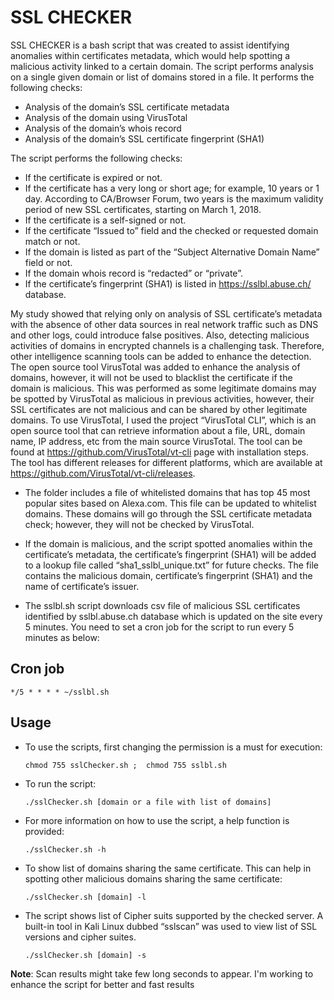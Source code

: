 # SSL CHECKER

SSL CHECKER is a bash script that was created to assist identifying anomalies within certificates metadata, which would help spotting a malicious activity linked to a certain domain. The script performs analysis on a single given domain or list of domains stored in a file. It performs the following checks:

- Analysis of the domain’s SSL certificate metadata
- Analysis of the domain using VirusTotal
- Analysis of the domain’s whois record
- Analysis of the domain’s SSL certificate fingerprint (SHA1)

The script performs the following checks:
- If the certificate is expired or not.
- If the certificate has a very long or short age; for example, 10 years or 1 day. According to CA/Browser Forum, two years is the maximum validity period of new SSL certificates, starting on March 1, 2018.
- If the certificate is a self-signed or not.
- If the certificate “Issued to” field and the checked or requested domain match or not. 
- If the domain is listed as part of the “Subject Alternative Domain Name” field or not. 
- If the domain whois record is “redacted” or “private”.
- If the certificate’s fingerprint (SHA1) is listed in https://sslbl.abuse.ch/ database.

My study showed that relying only on analysis of SSL certificate’s metadata with the absence of other data sources in real network traffic such as DNS and other logs, could introduce false positives. Also, detecting malicious activities of domains in encrypted channels is a challenging task. Therefore, other intelligence scanning tools can be added to enhance the detection. The open source tool VirusTotal was added to enhance the analysis of domains, however, it will not be used to blacklist the certificate if the domain is malicious. This was performed as some legitimate domains may be spotted by VirusTotal as malicious in previous activities, however, their SSL certificates are not malicious and can be shared by other legitimate domains. 
To use VirusTotal, I used the project “VirusTotal CLI”, which is an open source tool that can retrieve information about a file, URL, domain name, IP address, etc from the main source VirusTotal. The tool can be found at https://github.com/VirusTotal/vt-cli page with installation steps. The tool has different releases for different platforms, which are available at https://github.com/VirusTotal/vt-cli/releases. 

- The folder includes a file of whitelisted domains that has top 45 most popular sites based on Alexa.com. This file can be updated to whitelist domains. These domains will go through the SSL certificate metadata check; however, they will not be checked by VirusTotal. 

- If the domain is malicious, and the script spotted anomalies within the certificate’s metadata, the certificate’s fingerprint (SHA1) will be added to a lookup file called “sha1_sslbl_unique.txt” for future checks. The file contains the malicious domain, certificate’s fingerprint (SHA1) and the name of certificate’s issuer.

- The sslbl.sh script downloads csv file of malicious SSL certificates identified by sslbl.abuse.ch database which is updated on the site every 5 minutes. You need to set a cron job for the script to run every 5 minutes as below:


## Cron job

	*/5 * * * * ~/sslbl.sh
	

## Usage

- To use the scripts, first changing the permission is a must for execution:

	`chmod 755 sslChecker.sh ;  chmod 755 sslbl.sh`
	
- To run the script:

	`./sslChecker.sh [domain or a file with list of domains]`
	
- For more information on how to use the script, a help function is provided:

	`./sslChecker.sh -h`
	
- To show list of domains sharing the same certificate. This can help in spotting other malicious domains sharing the same certificate:

	`./sslChecker.sh [domain] -l`


- The script shows list of Cipher suits supported by the checked server. A built-in tool in Kali Linux dubbed “sslscan” was used to view list of SSL versions and cipher suites. 

	`./sslChecker.sh [domain] -s`
	
	
**Note**: Scan results might take few long seconds to appear. I'm working to enhance the script for better and fast results  
